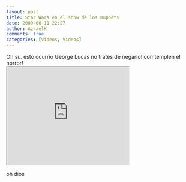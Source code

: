 ```yaml
---
layout: post
title: Star Wars en el show de los muppets
date: 2009-06-11 22:27
author: AzraelK
comments: true
categories: [Videos, Videos]
---
```

<p>Oh si.. esto ocurrio George Lucas no trates de negarlo! comtemplen el horror!<br />
<span><iframe src="http://reader.googleusercontent.com/reader/embediframe?src=http://www.youtube.com/v/9JOFgEFWX90%26rel%3D1%26color1%3Dd6d6d6%26color2%3Df0f0f0%26border%3D0%26fs%3D1%26hl%3Den%26autoplay%3D0%26showinfo%3D0%26iv_load_policy%3D3%26showsearch%3D0&amp;width=325&amp;height=260" width="325" height="260"></iframe></span></p>
<p>oh dios</p>
